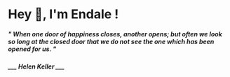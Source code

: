 <h1 title="head"> Hey 👋, I'm Endale !</h1>

**<h5><i>" When one door of happiness closes, another opens; but often we look so long at the closed door that we do not see the one which has been opened for us. "</i></h5>**

*<b>___ Helen Keller ___</b>*
